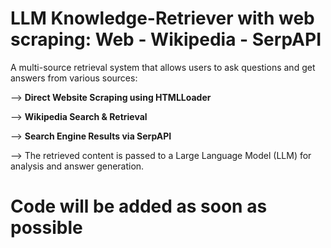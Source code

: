 # LLM Knowledge-Retriever with web scraping: Web - Wikipedia - SerpAPI

A multi-source retrieval system that allows users to ask questions and get answers from various sources:

--> **Direct Website Scraping using HTMLLoader**

--> **Wikipedia Search & Retrieval**

--> **Search Engine Results via SerpAPI**

--> The retrieved content is passed to a Large Language Model (LLM) for analysis and answer generation.


# Code will be added as soon as possible
